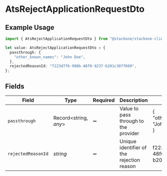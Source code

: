 # AtsRejectApplicationRequestDto

## Example Usage

```typescript
import { AtsRejectApplicationRequestDto } from "@stackone/stackone-client-ts/sdk/models/shared";

let value: AtsRejectApplicationRequestDto = {
  passthrough: {
    "other_known_names": "John Doe",
  },
  rejectedReasonId: "f223d7f6-908b-48f0-9237-b201c307f609",
};
```

## Fields

| Field                                     | Type                                      | Required                                  | Description                               | Example                                   |
| ----------------------------------------- | ----------------------------------------- | ----------------------------------------- | ----------------------------------------- | ----------------------------------------- |
| `passthrough`                             | Record<string, *any*>                     | :heavy_minus_sign:                        | Value to pass through to the provider     | {<br/>"other_known_names": "John Doe"<br/>} |
| `rejectedReasonId`                        | *string*                                  | :heavy_minus_sign:                        | Unique identifier of the rejection reason | f223d7f6-908b-48f0-9237-b201c307f609      |